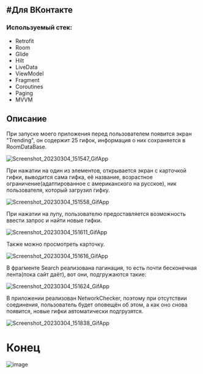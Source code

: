 <h2>#Для ВКонтакте</h3>
<h3>Используемый стек:</h3>
<ul>
 <li>Retrofit</li>
 <li>Room</li>
 <li>Glide</li>
 <li>Hilt</li>
 <li>LiveData</li>
 <li>ViewModel</li>
 <li>Fragment</li>
 <li>Coroutines</li>
 <li>Paging</li>
 <li>MVVM</li>
</ul>
<p><h2>Описание</h2></p>
При запуске моего приложения перед пользователем появится экран "Trending", он содержит 25 гифок, информация о них сохраняется в RoomDataBase.

![Screenshot_20230304_151547_GifApp](https://user-images.githubusercontent.com/86302070/222900792-2fce445e-2691-41d3-9157-9e81d3297a97.jpg)

При нажатии на один из элементов, открывается экран с карточкой гифки, выводится сама гифка, её название, возрастное ограничение(адаптированное с американского на русское), 
ник пользователя, который загрузил гифку.

![Screenshot_20230304_151558_GifApp](https://user-images.githubusercontent.com/86302070/222900980-f2daecb1-f8d6-44b9-a145-5bda982b319a.jpg)

При нажатии на лупу, пользователю предоставляется возможность ввести запрос и найти новые гифки. 

![Screenshot_20230304_151611_GifApp](https://user-images.githubusercontent.com/86302070/222901040-a5727324-5ac8-41b0-bd7f-4ad9955f9979.jpg)

Также можно просмотреть карточку.

![Screenshot_20230304_151616_GifApp](https://user-images.githubusercontent.com/86302070/222901078-173a9b33-2141-45c8-89f8-71f8542f221c.jpg)

В фрагменте Search реализована пагинация, то есть почти бесконечная лента(пока сайт даёт), вот они, подгружаются такие:

![Screenshot_20230304_151624_GifApp](https://user-images.githubusercontent.com/86302070/222901129-c658ed67-9fd1-459c-90dc-f072cb92415f.jpg)

В приложении реализован NetworkChecker, поэтому при отсутствии соединения, пользователь будет оповещён об этом, а как оно снова появится, новые гифки автоматически подгрузятся.

![Screenshot_20230304_151838_GifApp](https://user-images.githubusercontent.com/86302070/222901291-ba7dd422-5917-443c-bef4-ad5e5512c03a.jpg)

<h1>Конец</h1>

![image](https://user-images.githubusercontent.com/86302070/222901353-aa4caffd-c3d3-445c-8ca1-e587d7a9ddc6.png)

